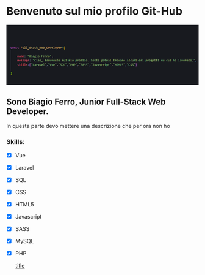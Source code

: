 # Benvenuto sul mio profilo Git-Hub

![title](images/idk.png)


## Sono Biagio Ferro, Junior Full-Stack Web Developer.
In questa parte devo mettere una descrizione che per ora non ho



### Skills:

- [x] Vue
- [x] Laravel
- [x] SQL
- [x] CSS
- [x] HTML5
- [x] Javascript
- [x] SASS
- [x] MySQL
- [x] PHP

	[title](https://www.example.com)
